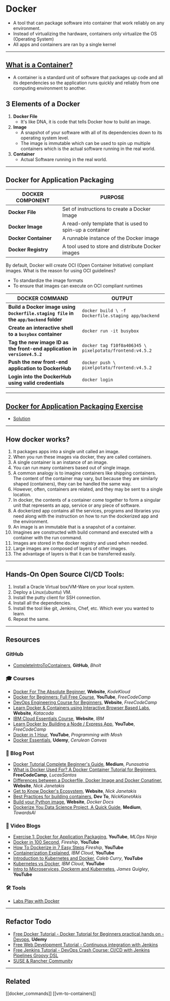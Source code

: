 # Docker

- A tool that can package software into container that work reliably on any environment.
- Instead of virtualizing the hardware, containers only virtualize the OS (Operating System)
- All apps and containers are ran by a single kernel

---

## [What is a Container?](https://www.docker.com/resources/what-container)

- A container is a standard unit of software that packages up code and all its dependencies so the application runs quickly and reliably from one computing environment to another.

## 3 Elements of a Docker

1. **Docker File**
   - It's like DNA, it is code that tells Docker how to build an image.
2. **Image**
   - A snapshot of your software with all of its dependencies down to its operating system level.
   - The image is immutable which can be used to spin up multiple containers which is the actual software running in the real world.
3. **Container**
   - Actual Software running in the real world.

---

## Docker for Application Packaging

| DOCKER COMPONENT     | PURPOSE                                                  |
| -------------------- | -------------------------------------------------------- |
| **Docker File**      | Set of instructions to create a Docker Image             |
| **Docker Image**     | A read-only template that is used to spin-up a container |
| **Docker Container** | A runnable instance of the Docker image                  |
| **Docker Registry**  | A tool used to store and distribute Docker images        |

By default, Docker will create OCI (Open Container Initiative) compliant images. What is the reason for using OCI guidelines?

- To standardize the image formats
- To ensure that images can execute on OCI compliant runtimes

| DOCKER COMMAND                                                                       | OUTPUT                                                  |
| ------------------------------------------------------------------------------------ | ------------------------------------------------------- |
| **Build a Docker image using `Dockerfile.staging file` in the `app/backend` folder** | `docker build \ -f Dockerfile.staging app/backend`      |
| **Create an interactive shell to a `busybox` container**                             | `docker run -it busybox`                                |
| **Tag the new image ID as the front-end application in `versionv4.5.2`**             | `docker tag f10f0a406345 \ pixelpotato/frontend:v4.5.2` |
| **Push the new front-end application to DockerHub**                                  | `docker push \ pixelpotato/frontend:v4.5.2`             |
| **Login into the DockerHub using valid credentials**                                 | `docker login`                                          |

---

## [Docker for Application Packaging Exercise](https://classroom.udacity.com/nanodegrees/nd064-1/parts/30cb07da-8fd4-4438-a209-b3457adb5d82/modules/7b21dfa4-aac8-4d24-82c5-65325e6dc691/lessons/d9fa86b3-301d-4966-86f8-a2f34a5a7ca3/concepts/78ec0fc2-99c0-4abf-9310-85a2bb5dd42d)

- [Solution](https://classroom.udacity.com/nanodegrees/nd064-1/parts/30cb07da-8fd4-4438-a209-b3457adb5d82/modules/7b21dfa4-aac8-4d24-82c5-65325e6dc691/lessons/d9fa86b3-301d-4966-86f8-a2f34a5a7ca3/concepts/ff34636a-df61-4ad4-9aa7-f9c73a25d485)

---

## How docker works?

1. It packages apps into a single unit called an image.
2. When you run these images via docker, they are called containers.
3. A single container is an instance of an image.
4. You can run many containers based out of single image.
5. A common analogy is to imagine containers like shipping containers. The content of the container may vary, but because they are similarly shaped (containers), they can be handled the same way.
6. However, often, containers are related, and they may be sent to a single location.
7. In docker, the contents of a container come together to form a singular unit that represents an app, service or any piece of software.
8. A dockerized app contains all the services, programs and libraries you need along with the instruction on how to run the dockerized app and the environment.
9. An image is an immutable that is a snapshot of a container.
10. Imagines are constructed with build command and executed with a container with the run command.
11. Images are stored in the docker registry and used when needed.
12. Large images are composed of layers of other images.
13. The advantage of layers is that it can be transferred easily.

---

## Hands-On Open Source CI/CD Tools:

1. Install a Oracle Virtual box/VM-Ware on your local system.
2. Deploy a Linux(ubuntu) VM.
3. Install the putty client for SSH connection.
4. Install all the dependencies.
5. Install the tool like git, Jenkins, Chef, etc. Which ever you wanted to learn.
6. Repeat the same.

---

## Resources

### GitHub

- [CompleteIntroToContainers](https://btholt.github.io/complete-intro-to-containers/), **GitHub**, _Bholt_

### 🎓 Courses

- [Docker For The Absolute Beginner](https://kodekloud.com/p/docker-for-the-absolute-beginner-hands-on), **Website**, _KodeKloud_
- [Docker for Beginners: Full Free Course](https://www.youtube.com/watch?v=zJ6WbK9zFpI), **YouTube**, _FreeCodeCamp_
- [DevOps Engineering Course for Beginners](https://www.youtube.com/watch?v=j5Zsa_eOXeY), **Website**, _FreeCodeCamp_
- [Learn Docker & Containers using Interactive Browser Based Labs](https://www.katacoda.com/courses/docker), **Website**, _Katacoda_
- [IBM Cloud Essentials Course](https://www.ibm.com/blogs/ibm-training/get-ready-for-ibm-cloud-certification-with-new-free-ibm-cloud-essentials-course/), **Website**, _IBM_
- [Learn Docker by Building a Node / Express App](https://www.freecodecamp.org/news/learn-docker-by-building-a-node-express-app/), **YouTube**, _FreeCodeCamp_
- [Docker in 1 Hour](https://www.youtube.com/watch?v=pTFZFxd4hOI), **YouTube**, _Programming with Mosh_
- [Docker Essentials](https://www.udemy.com/cart/subscribe/course/1948098/), **Udemy**, _Cerulean Canvas_

### 📝 Blog Post

- [Docker Tutorial Complete Beginner's Guide](https://purnasatria.medium.com/docker-tutorial-complete-beginners-guide-8b7dd2362c35?sk=c908d8e1b17838f6a6878a3147dc39fb), **Medium**, _Punasatria_
- [What is Docker Used For? A Docker Container Tutorial for Beginners](https://www.google.com/amp/s/www.freecodecamp.org/news/what-is-docker-used-for-a-docker-container-tutorial-for-beginners/amp/), **FreeCodeCamp**, _LucasSantos_
- [Differences between a Dockerfile, Docker Image and Docker Conatiner](https://nickjanetakis.com/blog/differences-between-a-dockerfile-docker-image-and-docker-container), **Website**, _Nick Janetakis_
- [Get to Know Docker's Ecosystem](https://nickjanetakis.com/blog/get-to-know-dockers-ecosystem), **Website**, _Nick Janetakis_
- [Best Practices for building containers](https://dev.to/ankit01oss/best-practices-for-building-containers-4mkp), **Dev To**, _NickKanetAkis_
- [Build your Python image](https://docs.docker.com/language/python/build-images/), **Website**, _Docker Docs_
- [Dockerize You Data Science Project, A Quick Guide](https://pub.towardsai.net/how-to-dockerize-your-data-science-project-a-quick-guide-b6fa2d6a8ba1), **Medium**, _TowardsAI_

### 🎥 Video Blogs

- [Exercise 1: Docker for Application Packaging](https://www.youtube.com/watch?v=zcENH_nvPCU&index=3), **YouTube**, _MLOps Ninja_
- [Docker in 100 Second](https://www.youtube.com/watch?v=Gjnup-PuquQ), _Fireship_, **YouTube**
- [How To Dockerize in 7 Easy Steps](https://www.youtube.com/watch?v=gAkwW2tuIqE) _Fireship_, **YouTube**
- [Containerization Explained](https://www.youtube.com/watch?v=0qotVMX-J5s), _IBM Cloud_, **YouTube**
- [Introduction to Kubernetes and Docker](https://www.youtube.com/watch?v=PfRWP60qxPM), _Caleb Curry_, **YouTube**
- [Kubernetes vs Docker](https://www.youtube.com/watch?v=2vMEQ5zs1ko&t=389s), _IBM Cloud_, **YouTube**
- [Intro to Microservices, Dockerm and Kubernetes](https://www.youtube.com/watch?v=1xo-0gCVhTU), _James Quigley_, **YouTube**

### 🛠️ Tools

- [Labs Play with Docker](https://labs.play-with-docker.com/)

---

## Refactor Todo

- [Free Docker Tutorial - Docker Tutorial for Beginners practical hands on -Devops](https://www.udemy.com/course/docker-for-beginners-tutorial-with-practical-example/?LSNPUBID=6atJFJ4NNe4), **Udemy**
- [Free Web Development Tutorial - Continuous integration with Jenkins](https://www.udemy.com/course/continuous-integration-with-jenkins/?LSNPUBID=6atJFJ4NNe4)
- [Free Jenkins Tutorial - DevOps Crash Course: CI/CD with Jenkins Pipelines Groovy DSL](https://www.udemy.com/course/devops-crash-course-cicd-with-jenkins-pipelines-groovy-dsl/?LSNPUBID=6atJFJ4NNe4)
- [SUSE & Rancher Community](https://community.suse.com/share/F1pMnGSvpP0S8gMl?utm_source=manual)

---

## Related

[[docker_commands]]
[[vm-to-containers]]
